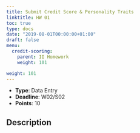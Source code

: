 ```yaml
---
title: Submit Credit Score & Personality Traits 
linktitle: HW 01
toc: true
type: docs
date: "2019-08-01T00:00:00+01:00"
draft: false
menu:
  credit-scoring:
    parent: II Homework
    weight: 101

weight: 101
---
```


* **Type**: Data Entry
* **Deadline**: W02/S02
* **Points**: 10

## Description


 

